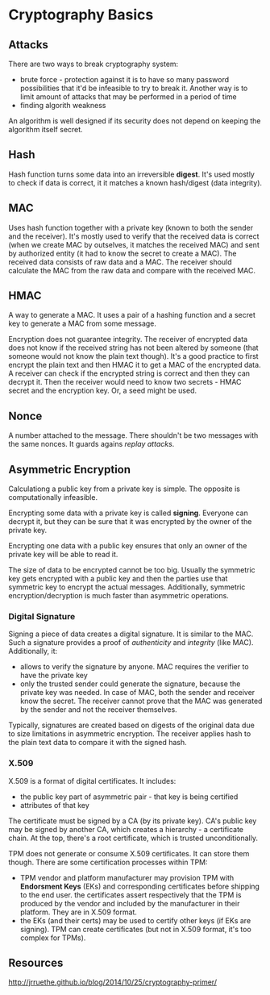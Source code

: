 # Cryptography Basics

## Attacks

There are two ways to break cryptography system:

- brute force - protection against it is to have so many password possibilities
  that it'd be infeasible to try to break it. Another way is to limit amount of
  attacks that may be performed in a period of time
- finding algorith weakness

An algorithm is well designed if its security does not depend on keeping the
algorithm itself secret.

## Hash

Hash function turns some data into an irreversible **digest**. It's used mostly
to check if data is correct, it it matches a known hash/digest (data integrity).

## MAC

Uses hash function together with a private key (known to both the sender and the
receiver). It's mostly used to verify that the received data is correct (when we
create MAC by outselves, it matches the received MAC) and sent by authorized
entity (it had to know the secret to create a MAC). The received data consists
of raw data and a MAC. The receiver should calculate the MAC from the raw data
and compare with the received MAC.

## HMAC

A way to generate a MAC. It uses a pair of a hashing function and a secret key
to generate a MAC from some message.

Encryption does not guarantee integrity. The receiver of encrypted data does not
know if the received string has not been altered by someone (that someone would
not know the plain text though). It's a good practice to first encrypt the plain
text and then HMAC it to get a MAC of the encrypted data. A receiver can check
if the encrypted string is correct and then they can decrypt it. Then the
receiver would need to know two secrets - HMAC secret and the encryption key.
Or, a seed might be used.

## Nonce

A number attached to the message. There shouldn't be two messages with the same
nonces. It guards agains *replay attacks*.

## Asymmetric Encryption

Calculationg a public key from a private key is simple. The opposite is
computationally infeasible.

Encrypting some data with a private key is called **signing**. Everyone can
decrypt it, but they can be sure that it was encrypted by the owner of the
private key.

Encrypting one data with a public key ensures that only an owner of the private
key will be able to read it.

The size of data to be encrypted cannot be too big. Usually the symmetric key
gets encrypted with a public key and then the parties use that symmetric key to
encrypt the actual messages. Additionally, symmetric encryption/decryption is
much faster than asymmetric operations.

### Digital Signature

Signing a piece of data creates a digital signature. It is similar to the MAC.
Such a signature provides a proof of *authenticity* and *integrity* (like MAC).
Additionally, it:

- allows to verify the signature by anyone. MAC requires the verifier to have
  the private key
- only the trusted sender could generate the signature, because the private key
  was needed. In case of MAC, both the sender and receiver know the secret. The
  receiver cannot prove that the MAC was generated by the sender and not the
  receiver themselves.

Typically, signatures are created based on digests of the original data due to
size limitations in asymmetric encryption. The receiver applies hash to the
plain text data to compare it with the signed hash.

### X.509

X.509 is a format of digital certificates. It includes:

- the public key part of asymmetric pair - that key is being certified
- attributes of that key

The certificate must be signed by a CA (by its private key). CA's public key may
be signed by another CA, which creates a hierarchy - a certificate chain. At the
top, there's a root certificate, which is trusted unconditionally.

TPM does not generate or consume X.509 certificates. It can store them though.
There are some certification processes within TPM:

- TPM vendor and platform manufacturer may provision TPM with **Endorsment
  Keys** (EKs) and corresponding certificates before shipping to the end user.
  the certificates assert respectively that the TPM is produced by the vendor
  and included by the manufacturer in their platform. They are in X.509 format.
- the EKs (and their certs) may be used to certify other keys (if EKs are
  signing). TPM can create certificates (but not in X.509 format, it's too
  complex for TPMs).

## Resources

http://jrruethe.github.io/blog/2014/10/25/cryptography-primer/